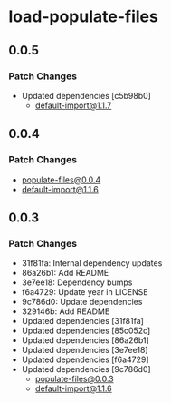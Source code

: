 # load-populate-files

## 0.0.5

### Patch Changes

- Updated dependencies [c5b98b0]
  - default-import@1.1.7

## 0.0.4

### Patch Changes

- populate-files@0.0.4
- default-import@1.1.6

## 0.0.3

### Patch Changes

- 31f81fa: Internal dependency updates
- 86a26b1: Add README
- 3e7ee18: Dependency bumps
- f6a4729: Update year in LICENSE
- 9c786d0: Update dependencies
- 329146b: Add README
- Updated dependencies [31f81fa]
- Updated dependencies [85c052c]
- Updated dependencies [86a26b1]
- Updated dependencies [3e7ee18]
- Updated dependencies [f6a4729]
- Updated dependencies [9c786d0]
  - populate-files@0.0.3
  - default-import@1.1.6

